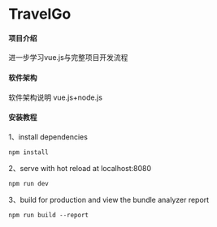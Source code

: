 # TravelGo

#### 项目介绍
进一步学习vue.js与完整项目开发流程

#### 软件架构
软件架构说明
vue.js+node.js


#### 安装教程
1、install dependencies

    npm install
2、serve with hot reload at localhost:8080

    npm run dev
3、build for production and view the bundle analyzer report

    npm run build --report

